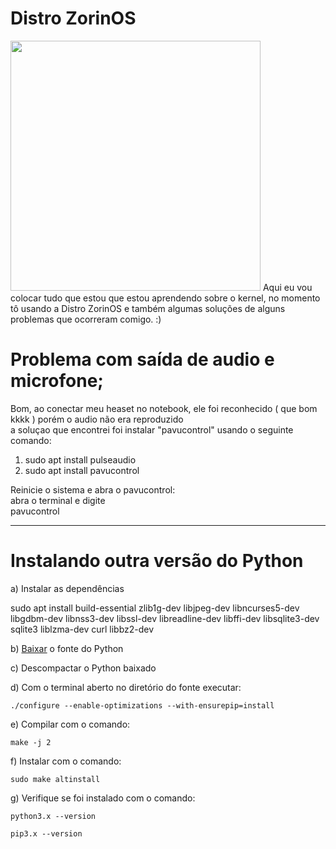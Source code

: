 # Distro ZorinOS
<img src="https://assets.zorincdn.com/images/computer-mockups/old-computer/1.png" width="400">
Aqui eu vou colocar tudo que estou que estou aprendendo sobre o kernel, no momento tô usando a Distro ZorinOS e também algumas soluções de alguns problemas que ocorreram comigo. :)

# Problema com saída de audio e microfone;
Bom, ao conectar meu heaset no notebook, ele foi reconhecido ( que bom kkkk ) porém o audio não era reproduzido<br>
a soluçao que encontrei foi instalar "pavucontrol" usando o seguinte comando:<br>
<ol>
	<li>sudo apt install pulseaudio</li>
	<li>sudo apt install pavucontrol</li>
</ol>
	
        
Reinicie o sistema e abra o pavucontrol:<br>
        abra o terminal e digite<br>
        pavucontrol<hr>
        
# Instalando outra versão do Python
a) Instalar as dependências

sudo apt install build-essential zlib1g-dev libjpeg-dev libncurses5-dev libgdbm-dev libnss3-dev libssl-dev libreadline-dev libffi-dev libsqlite3-dev sqlite3 liblzma-dev curl libbz2-dev

b) <a href="https://www.python.org/downloads/">Baixar</a> o fonte do Python


c) Descompactar o Python baixado

d) Com o terminal aberto no diretório do fonte executar:

	./configure --enable-optimizations --with-ensurepip=install

e) Compilar com o comando:

	make -j 2

f) Instalar com o comando:

	sudo make altinstall
	
g) Verifique se foi instalado com o comando:

	python3.x --version

	pip3.x --version
